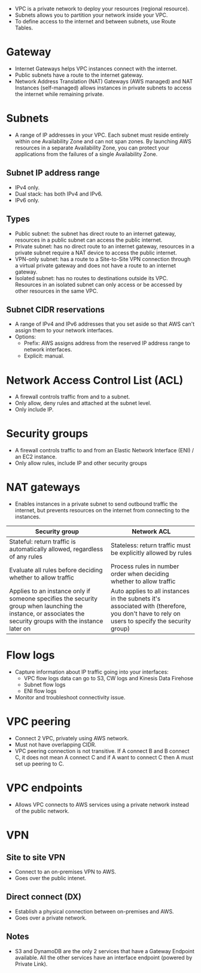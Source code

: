 - VPC is a private network to deploy your resources (regional resource).
- Subnets allows you to partition your network inside your VPC.
- To define access to the internet and between subnets, use Route Tables.
# Gateway
- Internet Gateways helps VPC instances connect with the internet.
- Public subnets have a route to the internet gateway.
- Network Address Translation (NAT) Gateways (AWS managed) and NAT Instances (self-managed) allows instances in private subnets to access the internet while remaining private.
# Subnets
- A range of IP addresses in your VPC. Each subnet must reside entirely within one Availability Zone and can not span zones. By launching AWS resources in a separate Availability Zone, you can protect your applications from the failures of a single Availability Zone.
## Subnet IP address range
- IPv4 only.
- Dual stack: has both IPv4 and IPv6.
- IPv6 only.
## Types
- Public subnet: the subnet has direct route to an internet gateway, resources in a public subnet can access the public internet.
- Private subnet: has no direct route to an internet gateway, resources in a private subnet require a NAT device to access the public internet.
- VPN-only subnet: has a route to a Site-to-Site VPN connection through a virtual private gateway and does not have a route to an internet gateway.
- Isolated subnet: has no routes to destinations outside its VPC. Resources in an isolated subnet can only access or be accessed by other resources in the same VPC.
## Subnet CIDR reservations
- A range of IPv4 and IPv6 addresses that you set aside so that AWS can't assign them to your network interfaces.
- Options:
	- Prefix: AWS assigns address from the reserved IP address range to network interfaces.
	- Explicit: manual.
# Network Access Control List (ACL)
- A firewall controls traffic from and to a subnet.
- Only allow, deny rules and attached at the subnet level.
- Only include IP.
# Security groups
- A firewall controls traffic to and from an Elastic Network Interface (ENI) / an EC2 instance.
- Only allow rules, include IP and other security groups
# NAT gateways
- Enables instances in a private subnet to send outbound traffic the internet, but prevents resources on the internet from connecting to the instances.

| Security group | Network ACL |
| --- | --- |
| Stateful: return traffic is automatically allowed, regardless of any rules | Stateless: return traffic must be explicitly allowed by rules |
| Evaluate all rules before deciding whether to allow traffic | Process rules in number order when deciding whether to allow traffic |
| Applies to an instance only if someone specifies the security group when launching the instance, or associates the security groups with the instance later on | Auto applies to all instances in the subnets it's associated with (therefore, you don't have to rely on users to specify the security group)|
# Flow logs
- Capture information about IP traffic going into your interfaces:
	- VPC flow logs data can go to S3, CW logs and Kinesis Data Firehose
	- Subnet flow logs
	- ENI flow logs
- Monitor and troubleshoot connectivity issue.
# VPC peering
- Connect 2 VPC, privately using AWS network.
- Must not have overlapping CIDR.
- VPC peering connection is not transitive. If A connect B and B connect C, it does not mean A connect C and if A want to connect C then A must set up peering to C.
# VPC endpoints
- Allows VPC connects to AWS services using a private network instead of the public network.
# VPN
## Site to site VPN
- Connect to an on-premises VPN to AWS.
- Goes over the public intenet.
## Direct connect (DX)
- Establish a physical connection between on-premises and AWS.
- Goes over a private network.
## Notes
- S3 and DynamoDB are the only 2 services that have a Gateway Endpoint available. All the other services have an interface endpoint (powered by Private Link).